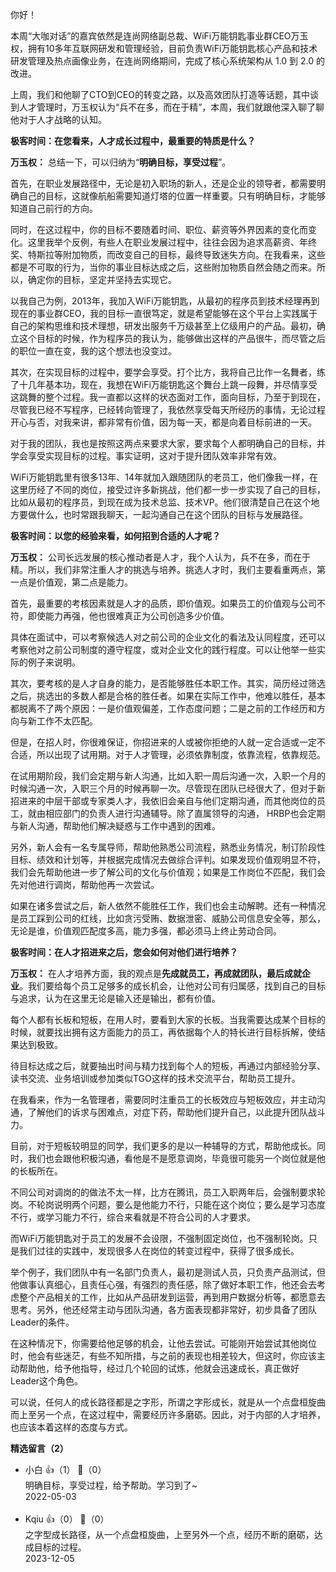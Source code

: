 你好！

本周“大咖对话”的嘉宾依然是连尚网络副总裁、WiFi万能钥匙事业群CEO万玉权，拥有10多年互联网研发和管理经验，目前负责WiFi万能钥匙核心产品和技术研发管理及热点画像业务，在连尚网络期间，完成了核心系统架构从 1.0 到 2.0 的改进。

上周，我们和他聊了CTO到CEO的转变之路，以及高效团队打造等话题，其中谈到人才管理时，万玉权认为“兵不在多，而在于精”，本周，我们就跟他深入聊了聊他对于人才战略的认知。

**极客时间：在您看来，人才成长过程中，最重要的特质是什么？**

**万玉权：** 总结一下，可以归纳为“**明确目标，享受过程**”。

首先，在职业发展路径中，无论是初入职场的新人，还是企业的领导者，都需要明确自己的目标，这就像航船需要知道灯塔的位置一样重要。只有明确目标，才能够知道自己前行的方向。

同时，在这过程中，你的目标不要随着时间、职位、薪资等外界因素的变化而变化。这里我举个反例，有些人在职业发展过程中，往往会因为追求高薪资、年终奖、特斯拉等附加物质，而改变自己的目标，最终导致迷失方向。在我看来，这些都是不可取的行为，当你的事业目标达成之后，这些附加物质自然会随之而来。所以，确定你的目标，坚定并坚持去实现它。

以我自己为例，2013年，我加入WiFi万能钥匙，从最初的程序员到技术经理再到现在的事业群CEO，我的目标一直很笃定，就是希望能够在这个平台上实践属于自己的架构思维和技术理想，研发出服务千万级甚至上亿级用户的产品。最初，确立这个目标的时候，作为程序员的我认为，能够做出这样的产品很牛，而尽管之后的职位一直在变，我的这个想法也没变过。

其次，在实现目标的过程中，要学会享受。打个比方，我将自己比作一名舞者，练了十几年基本功，现在，我想在WiFi万能钥匙这个舞台上跳一段舞，并尽情享受这跳舞的整个过程。我一直都以这样的状态面对工作，面向目标，乃至于到现在，尽管我已经不写程序，已经转向管理了，我依然享受每天所经历的事情，无论过程开心与否，对我来讲，都非常有价值，因为每一天，都是向着目标前进的一天。

对于我的团队，我也是按照这两点来要求大家，要求每个人都明确自己的目标，并学会享受实现目标的过程。事实证明，这对于提升团队效率非常有效。

WiFi万能钥匙里有很多13年、14年就加入跟随团队的老员工，他们像我一样，在这里历经了不同的岗位，接受过许多新挑战，他们都一步一步实现了自己的目标，比如从最初的程序员，到现在成为技术总监、技术VP。他们很清楚自己在这个地方要做什么，也时常跟我聊天，一起沟通自己在这个团队的目标与发展路径。

**极客时间：以您的经验来看，如何招到合适的人才呢？**

**万玉权：** 公司长远发展的核心推动者是人才，我个人认为，兵不在多，而在于精。所以，我们非常注重人才的挑选与培养。挑选人才时，我们主要看重两点，第一点是价值观，第二点是能力。

首先，最重要的考核因素就是人才的品质，即价值观。如果员工的价值观与公司不符，即使能力再强，他也很难真正为公司创造多少价值。

具体在面试中，可以考察候选人对之前公司的企业文化的看法及认同程度，还可以考察他对之前公司制度的遵守程度，或对企业文化的践行程度。可以让他举一些实际的例子来说明。

其次，要考核的是人才自身的能力，是否能够胜任本职工作。其实，简历经过筛选之后，挑选出的多数人都是合格的胜任者。如果在实际工作中，他难以胜任，基本都脱离不了两个原因：一是价值观偏差，工作态度问题；二是之前的工作经历和方向与新工作不太匹配。

但是，在招人时，你很难保证，你招进来的人或被你拒绝的人就一定合适或一定不合适，所以出现了试用期。对于人才管理，必须依靠制度，依靠流程，依靠规范。

在试用期阶段，我们会定期与新人沟通，比如入职一周后沟通一次，入职一个月的时候沟通一次，入职三个月的时候再聊一次。尽管现在团队已经很大了，但对于新招进来的中层干部或专家类人才，我依旧会亲自与他们定期沟通，而其他岗位的员工，就由相应部门的负责人进行沟通辅导。除了直属领导的沟通， HRBP也会定期与新人沟通，帮助他们解决疑惑与工作中遇到的困难。

另外，新人会有一名专属导师，帮助他熟悉公司流程，熟悉业务情况，制订阶段性目标、绩效和计划等，并根据完成情况去做综合评判。如果发现价值观明显不符，我们会先帮助他进一步了解公司的文化与价值观；如果是工作岗位不匹配，我们会先对他进行调岗，帮助他再一次尝试。

如果在诸多尝试之后，新人依然不能胜任工作，我们也会主动解聘。还有一种情况是员工踩到公司的红线，比如贪污受贿、数据泄密、威胁公司信息安全等，那么，无论是谁，价值观匹配度多高，能力多强，都必须马上终止劳动合同。

**极客时间：在人才招进来之后，您会如何对他们进行培养？**

**万玉权：** 在人才培养方面，我的观点是**先成就员工，再成就团队，最后成就企业**。我们要给每个员工足够多的成长机会，让他对公司有归属感，找到自己的目标与追求，认为在这里无论是输入还是输出，都有价值。

每个人都有长板和短板，在用人时，要看到大家的长板。当我需要达成某个目标的时候，就要找出拥有这方面能力的员工，再依据每个人的特长进行目标拆解，使结果达到极致。

待目标达成之后，就要抽出时间与精力找到每个人的短板，再通过内部经验分享、读书交流、业务培训或参加类似TGO这样的技术交流平台，帮助员工提升。

在我看来，作为一名管理者，需要同时注重员工的长板效应与短板效应，并主动沟通，了解他们的诉求与困难点，对症下药，帮助他们提升自己，以此提升团队战斗力。

目前，对于短板较明显的同学，我们更多的是以一种辅导的方式，帮助他成长。同时，我们也会跟他积极沟通，看他是不是愿意调岗，毕竟很可能另一个岗位就是他的长板所在。

不同公司对调岗的的做法不太一样，比方在腾讯，员工入职两年后，会强制要求轮岗。不轮岗说明两个问题，要么是他能力不行，只能在这个岗位；要么是学习态度不行，或学习能力不行，综合来看就是不符合公司的人才要求。

而WiFi万能钥匙对于员工的发展不会设限，不强制固定岗位，也不强制轮岗。只是我们过往的实践中，发现很多人在岗位的转变过程中，获得了很多成长。

举个例子，我们团队中有一名部门负责人，最初是测试人员，只负责产品测试，但他做事认真细心，且责任心强，有强烈的责任感，除了做好本职工作，他还会去考虑整个产品相关的工作，比如从产品研发到运营，再到用户数据分析等，都愿意去思考。另外，他还经常主动与团队沟通，各方面表现都非常好，初步具备了团队Leader的条件。

在这种情况下，你需要给他足够的机会，让他去尝试。可能刚开始尝试其他岗位时，他会有些迷茫，有些不知所措，与之前的表现也相差较大，但这时，你应该主动帮助他，给予他指导，经过几个轮回的试炼，他就会迅速成长，真正做好Leader这个角色。

可以说，任何人的成长路径都是之字形，所谓之字形成长，就是从一个点盘桓旋曲而上至另一个点，在这过程中，需要经历许多磨砺。因此，对于内部的人才培养，也应该本着这样的态度与方式。
<div><strong>精选留言（2）</strong></div><ul>
<li><span>小白</span> 👍（1） 💬（0）<div>明确目标，享受过程，给予帮助。学习到了~</div>2022-05-03</li><br/><li><span>Kqiu</span> 👍（0） 💬（0）<div>之字型成长路径，从一个点盘桓旋曲，上至另外一个点，经历不断的磨砺，达成目标的过程。</div>2023-12-05</li><br/>
</ul>